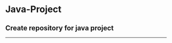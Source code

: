 # Java-Project
Create repository for java project
----------------------------------------
----------------------------------------

